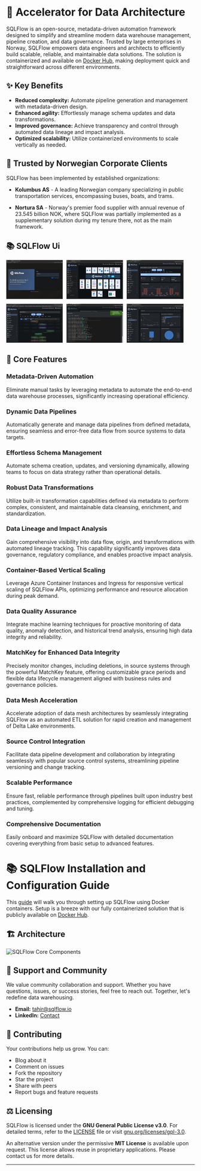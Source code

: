 # 🔄 Accelerator for Data Architecture

SQLFlow is an open-source, metadata-driven automation framework designed to simplify and streamline modern data warehouse management, pipeline creation, and data governance. Trusted by large enterprises in Norway, SQLFlow empowers data engineers and architects to efficiently build scalable, reliable, and maintainable data solutions. The solution is containerized and available on [Docker Hub](https://hub.docker.com/repository/docker/businessiq/sqlflow/general), making deployment quick and straightforward across different environments.

## ✨ Key Benefits

- **Reduced complexity:** Automate pipeline generation and management with metadata-driven design.
- **Enhanced agility:** Effortlessly manage schema updates and data transformations.
- **Improved governance:** Achieve transparency and control through automated data lineage and impact analysis.
- **Optimized scalability:** Utilize containerized environments to scale vertically as needed.

## 🏢 Trusted by Norwegian Corporate Clients

SQLFlow has been implemented by established organizations:

- **Kolumbus AS** - A leading Norwegian company specializing in public transportation services, encompassing buses, boats, and trams.

- **Nortura SA** - Norway's premier food supplier with annual revenue of 23.545 billion NOK, where SQLFlow was partially implemented as a supplementary solution during my tenure there, not as the main framework.


## 📚 SQLFlow Ui

<div style="display: flex; flex-wrap: wrap; gap: 10px;">
  <a href="Media/Slide1.jpg" style="flex: 0 0 30%;"><img src="Media/Slide1.jpg" width="200"></a>
  <a href="Media/Slide2.jpg" style="flex: 0 0 30%;"><img src="Media/Slide2.jpg" width="200"></a>
  <a href="Media/Slide6.jpg" style="flex: 0 0 30%;"><img src="Media/Slide6.jpg" width="200"></a>
  <a href="Media/Slide4.jpg" style="flex: 0 0 30%;"><img src="Media/Slide4.jpg" width="200"></a>
  <a href="Media/Slide5.jpg" style="flex: 0 0 30%;"><img src="Media/Slide5.jpg" width="200"></a>
  <a href="Media/Slide3.jpg" style="flex: 0 0 30%;"><img src="Media/Slide3.jpg" width="200"></a>
</div>

## 🔑 Core Features

### Metadata-Driven Automation
Eliminate manual tasks by leveraging metadata to automate the end-to-end data warehouse processes, significantly increasing operational efficiency.

### Dynamic Data Pipelines
Automatically generate and manage data pipelines from defined metadata, ensuring seamless and error-free data flow from source systems to data targets.

### Effortless Schema Management
Automate schema creation, updates, and versioning dynamically, allowing teams to focus on data strategy rather than operational details.

### Robust Data Transformations
Utilize built-in transformation capabilities defined via metadata to perform complex, consistent, and maintainable data cleansing, enrichment, and standardization.

### Data Lineage and Impact Analysis
Gain comprehensive visibility into data flow, origin, and transformations with automated lineage tracking. This capability significantly improves data governance, regulatory compliance, and enables proactive impact analysis.

### Container-Based Vertical Scaling
Leverage Azure Container Instances and Ingress for responsive vertical scaling of SQLFlow APIs, optimizing performance and resource allocation during peak demand.

### Data Quality Assurance
Integrate machine learning techniques for proactive monitoring of data quality, anomaly detection, and historical trend analysis, ensuring high data integrity and reliability.

### MatchKey for Enhanced Data Integrity
Precisely monitor changes, including deletions, in source systems through the powerful MatchKey feature, offering customizable grace periods and flexible data lifecycle management aligned with business rules and governance policies.

### Data Mesh Acceleration
Accelerate adoption of data mesh architectures by seamlessly integrating SQLFlow as an automated ETL solution for rapid creation and management of Delta Lake environments.

### Source Control Integration
Facilitate data pipeline development and collaboration by integrating seamlessly with popular source control systems, streamlining pipeline versioning and change tracking.

### Scalable Performance
Ensure fast, reliable performance through pipelines built upon industry best practices, complemented by comprehensive logging for efficient debugging and tuning.

### Comprehensive Documentation
Easily onboard and maximize SQLFlow with detailed documentation covering everything from basic setup to advanced features.

# 📚 SQLFlow Installation and Configuration Guide
This [guide](https://github.com/TahirRiaz/SQLFlow/blob/master/Sandbox/README.md) will walk you through setting up SQLFlow using Docker containers. Setup is a breeze with our fully containerized solution that is publicly available on [Docker Hub](https://hub.docker.com/repository/docker/businessiq/sqlflow/general).

## 🏗️ Architecture

![SQLFlow Core Components](https://github.com/user-attachments/assets/9a48caf3-d3ed-467d-89cd-f09f579f08b2)


## 👥 Support and Community

We value community collaboration and support. Whether you have questions, issues, or success stories, feel free to reach out. Together, let's redefine data warehousing.

- **Email:** [tahir@sqlflow.io](mailto:tahir@sqlflow.io)  
- **LinkedIn:** [Contact](https://www.linkedin.com/in/businessiq/)

## 🤝 Contributing

Your contributions help us grow. You can:

- Blog about it
- Comment on issues
- Fork the repository
- Star the project
- Share with peers
- Report bugs and feature requests

## ⚖️ Licensing

SQLFlow is licensed under the **GNU General Public License v3.0**. For detailed terms, refer to the [LICENSE](LICENSE) file or visit [gnu.org/licenses/gpl-3.0](https://gnu.org/licenses/gpl-3.0).

An alternative version under the permissive **MIT License** is available upon request. This license allows reuse in proprietary applications. Please contact us for more details.

---